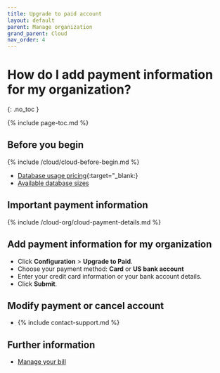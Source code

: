 ```yaml
---
title: Upgrade to paid account
layout: default
parent: Manage organization
grand_parent: Cloud
nav_order: 4
---
```


# How do I add payment information for my organization?

{: .no_toc }

{% include page-toc.md %}

## Before you begin

{% include /cloud/cloud-before-begin.md %}

- [Database usage pricing](https://www.featurebase.com/pricing){:target="\_blank:}
- [Available database sizes](https://docs.featurebase.com/docs/cloud/cloud-databases/cloud-db-shape/)

## Important payment information

{% include /cloud-org/cloud-payment-details.md %}

## Add payment information for my organization

- Click **Configuration** > **Upgrade to Paid**.
- Choose your payment method: **Card** or **US bank account**
- Enter your credit card information or your bank account details.
- Click **Submit**.

## Modify payment or cancel account

- {% include contact-support.md %}

## Further information

- [Manage your bill](/docs/cloud/cloud-org/cloud-org-billing/)
